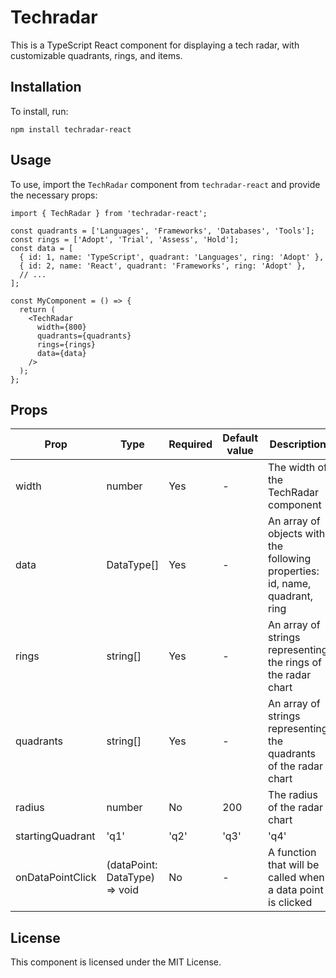 # Techradar

This is a TypeScript React component for displaying a tech radar, with customizable quadrants, rings, and items.

## Installation

To install, run:

```
npm install techradar-react

```

## Usage

To use, import the `TechRadar` component from `techradar-react` and provide the necessary props:

```
import { TechRadar } from 'techradar-react';

const quadrants = ['Languages', 'Frameworks', 'Databases', 'Tools'];
const rings = ['Adopt', 'Trial', 'Assess', 'Hold'];
const data = [
  { id: 1, name: 'TypeScript', quadrant: 'Languages', ring: 'Adopt' },
  { id: 2, name: 'React', quadrant: 'Frameworks', ring: 'Adopt' },
  // ...
];

const MyComponent = () => {
  return (
    <TechRadar
      width={800}
      quadrants={quadrants}
      rings={rings}
      data={data}
    />
  );
};

```

## Props

| Prop | Type | Required | Default value | Description |
| --- | --- | --- | --- | --- |
| width | number | Yes | - | The width of the TechRadar component |
| data | DataType[] | Yes | - | An array of objects with the following properties: id, name, quadrant, ring |
| rings | string[] | Yes | - | An array of strings representing the rings of the radar chart |
| quadrants | string[] | Yes | - | An array of strings representing the quadrants of the radar chart |
| radius | number | No | 200 | The radius of the radar chart |
| startingQuadrant | 'q1' | 'q2' | 'q3' | 'q4' | No | 'q1' | The quadrant where the radar chart starts |
| onDataPointClick | (dataPoint: DataType) => void | No | - | A function that will be called when a data point is clicked |

## License

This component is licensed under the MIT License.